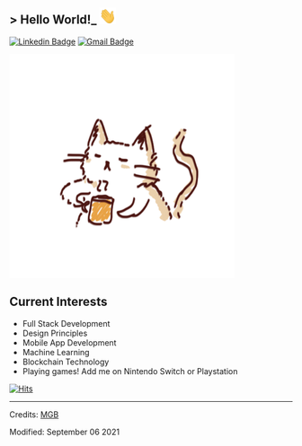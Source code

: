 <h2> > Hello World!_ <img src="https://raw.githubusercontent.com/ABSphreak/ABSphreak/master/gifs/Hi.gif" width="30px"></h2>

[![Linkedin Badge](https://img.shields.io/badge/-MG_Baybay-blue?style=flat-square&logo=Linkedin&logoColor=white&link=https://www.linkedin.com/in/maegracebaybay/)](https://www.linkedin.com/in/maegracebaybay/) 
[![Gmail Badge](https://img.shields.io/badge/-betaalpha477@gmail.com-c14438?style=flat-square&logo=Gmail&logoColor=white&link=mailto:betaalpha477@gmail.com)](mailto:betaalpha477@gmail.com)

<img align='center' src='https://github.com/mgbaybay/mgbaybay/blob/main/tumblr_n48kjpfo4S1qg6rkio1_500.gif' width='400"'>

## Current Interests

- Full Stack Development
- Design Principles
- Mobile App Development
- Machine Learning
- Blockchain Technology
- Playing games! Add me on Nintendo Switch or Playstation 


<!-- ![page visits](https://visitor-badge.glitch.me/badge?page_id=mgbaybay.mgbaybay) -->
[![Hits](https://hits.seeyoufarm.com/api/count/incr/badge.svg?url=https%3A%2F%2Fgithub.com%2Fmgbaybay%2F&count_bg=%233D89C8&title_bg=%23555555&icon=&icon_color=%23E7E7E7&title=page-visits&edge_flat=false)](https://hits.seeyoufarm.com)

-----
Credits: [MGB](https://github.com/mgbaybay)

Modified: September 06 2021
